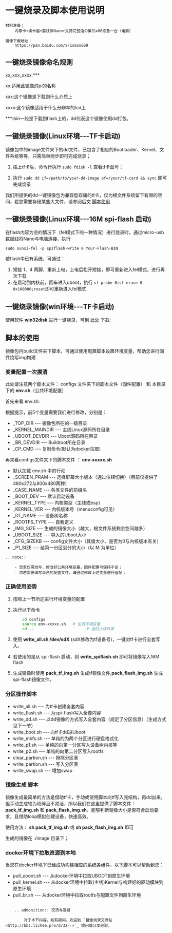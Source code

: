 # 一键烧录及脚本使用说明

```eval_rst
材料准备：    
    内存卡+读卡器+荔枝派Nano+支持完整指令集的x86设备一台（电脑）

镜像下载地址：
    https://pan.baidu.com/s/1smzuGS9
```
## 一键烧录镜像命名规则

xx_xxx_xxxx.***

xx:适用此镜像的pi的名称

xxx:这个镜像是下载到什么介质上

xxxx:这个镜像适用于什么分辨率的lcd上

***:bin一般是下载到flash上的，dd代表这个镜像使用dd打包。

## 一键烧录镜像(Linux环境---TF卡启动)

镜像包中的image文件夹下的dd文件，已包含了相应的Bootloader、Kernel、文件系统等等，只需简单两步即可完成烧录；

1. 插上tf卡后，命令行执行 ``sudo fdisk -l`` 查看tf卡盘号；

2. 执行 ``sudo dd if=/path/to/your-dd-image of=/your/tf-card && sync`` 即可完成烧录

我们所提供的dd一键镜像包为兼容低存储的tf卡，仅为根文件系统留下有限的空间，若您需要存储某些大文件，请参阅后文 [脚本使用](#脚本的使用)

## 一键烧录镜像(Linux环境---16M spi-flash 启动)

在flash内容为空的情况下（fel模式下的一种情况）进行烧录时，通过micro-usb数据线将Nano与电脑连接，执行

``sudo sunxi-fel -p spiflash-write 0 Your-Flash-BIN``

若flash中已有系统，可通过：

1. 短接 1、4 两脚，重新上电，上电后松开短接，即可重新进入fel模式，进行再次下载
2. 在启动到内核前，回车进入uboot，执行 ``sf probe 0;sf erase 0 0x100000;reset``即可重新进入fel模式

## 一键烧录镜像(win环境---TF卡启动)

使用软件 **win32disk** 进行一键烧录，可到 [此处](http://www.onlinedown.net/soft/110173.html) 下载;

## 脚本的使用

镜像包内build文件夹下脚本，可通过使用配置脚本设置环境变量，帮助您进行固件烧写img构建

### 变量配置一次摸清

此处请注意两个脚本文件： configs 文件夹下的脚本文件（固件配置） 和 本目录下的 **env.sh**（公共环境配置）

首先来看 env.sh:

根据提示，前5个变量需要我们进行修改，分别是：

- _TOP_DIR          ---  镜像包所在的一级目录
- _KERNEL_MAINDIR   ---  主线Linux源码所在目录
- _UBOOT_DEVDIR     ---  Uboot源码所在目录
- _BR_DEVDIR        ---  Buildroot所在目录
- _CP_CMD           ---  复制命令(默认为docker拉取)

再来看configs文件夹下的脚本文件 ： **env-xxxxx.sh**

- 默认加载 env.sh 中的行动
- _SCREEN_PRAM      ---  选择屏幕大小版本（通过注释切换）（目前仅提供了480x272与800x480两种）
- _CASE_NAME        ---  各类文件的前缀名
- _BOOT_DEV         ---  默认启动设备
- _KERNEL_TYPE      ---  内核类型（主线或bsp）
- _KERNEL_VER       ---  内核版本号（menuconfig可见）
- _DT_NAME          ---  设备树名称
- _ROOTFS_TYPE      ---  自我定义
- _IMG_SIZE         ---  生成的镜像大小（越大，根文件系统剩余空间越多）
- _UBOOT_SIZE       ---  导入的Uboot大小
- _CFG_SIZEKB       ---  config文件大小（其值大小、是否为0与内核版本有关）
- _P1_SIZE          ---  给第一分区划分的大小（以 M 为单位）

```eval_rst
.. note::

    - 您若仅需烧写，修改好公共环境变量，固件配置可保持不变；
    - 您若需要编写自己的配置文件，请通过修改上述变量进行适配；
```

### 正确使用姿势

1. 按照上一节所述进行环境变量的配置
2. 执行以下命令

    ```bash
        cd configs
        source env-xxxxx.sh   # 生效环境变量
        cd ..                       # 返回上级目录
    ```
3. 使用 **write_all.sh /dev/sdX** (sdX修改为tf设备号)，一键对tf卡进行全套写入。
4. 若使用的是从 spi-flash 启动，则 **write_spiflash.sh** 即可将镜像写入16M flash
5. 生成镜像时使用 **pack_tf_img.sh** 生成tf镜像文件,**pack_flash_img.sh** 生成spi-flash镜像文件。

### 分区操作脚本

- write_all.sh        ---  为tf卡创建全套内容
- write_flash.sh      ---  为spi-flash写入全套内容
- write_dd.sh         ---  以dd镜像的方式写入全套内容（规定了分区信息）（生成方式见下一节）
- write_boot.sh       ---  向tf卡dd进Uboot
- write_mkfs.sh       ---  单纯的为两个分区进行硬盘格式化
- write_p1.sh         ---  单纯的向第一分区写入设备树内核等
- write_p2.sh         ---  单纯的向第二分区写入rootfs
- clear_partion.sh    ---  擦除分区表
- write_partion.sh    ---  写入分区表
- write_swap.sh       ---  增加swap

### 镜像生成 脚本

镜像生成最简单的方法是借助tf卡，手动或使用脚本向tf写入完结构，再dd出来，但手动生成较为琐碎且不灵活，所以我们在这里提供了脚本文件： **pack_tf_img.sh** 和 **pack_flash_img.sh**，能够判断镜像大小是否符合启动要求，且借助loop模拟创建设备，快速高效。

使用方法： **sh pack_tf_img.sh** 或 **sh pack_flash_img.sh** 即可

生成的镜像在 ./image 目录下；

### docker环境下拉取资源到本地

当您在docker环境下已经成功构建相应的系统各组件，以下脚本可以帮助到您：

- pull_uboot.sh    ---  从docker环境中拉取UBOOT到原生环境
- pull_kernel.sh   ---  从docker环境中拉取(主线)Kernel与构建好的驱动模块到原生环境
- pull_br.sh       ---  从docker环境中拉取rootfs与配置文件到原生环境

```eval_rst

    .. admonition:: 交流与答疑

        对于本节内容，如有疑问，欢迎到 `镜像烧录交流帖 <http://bbs.lichee.pro/d/32-->`_ 提问或分享经验。

```
